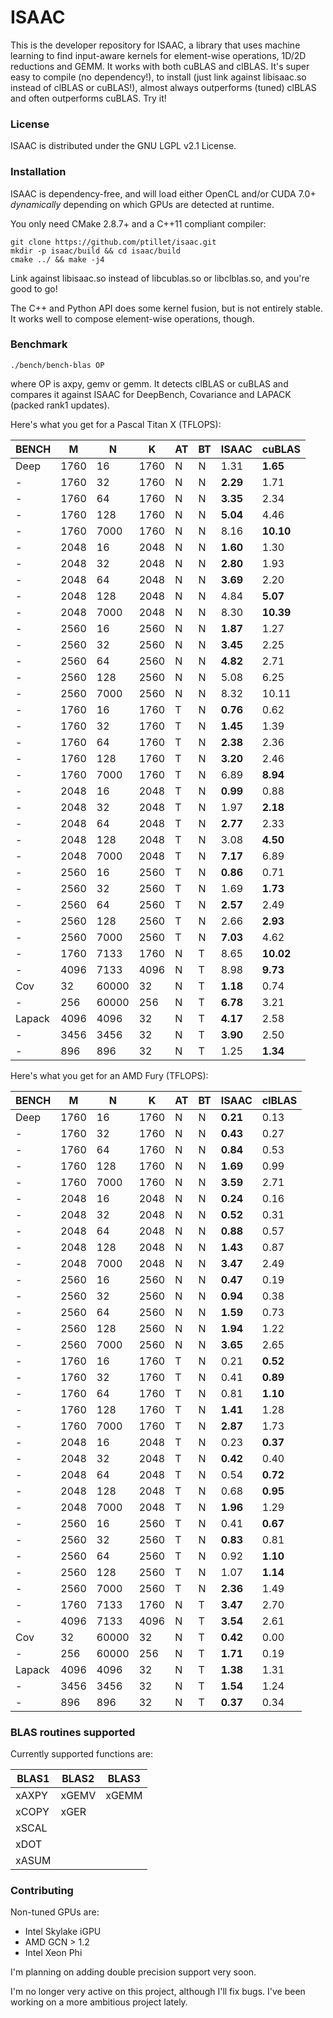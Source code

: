 # ISAAC

This is the developer repository for ISAAC, a library that uses machine learning to find input-aware kernels for element-wise operations, 1D/2D reductions and GEMM. It works with both cuBLAS and clBLAS. It's super easy to compile (no dependency!), to install (just link against libisaac.so instead of clBLAS or cuBLAS!), almost always outperforms (tuned) clBLAS and often outperforms cuBLAS. Try it!

### License

ISAAC is distributed under the GNU LGPL v2.1 License.

### Installation

ISAAC is dependency-free, and will load either OpenCL and/or CUDA 7.0+ _dynamically_ depending on which GPUs are detected at runtime.

You only need CMake 2.8.7+ and a C++11 compliant compiler:  
 

```
git clone https://github.com/ptillet/isaac.git
mkdir -p isaac/build && cd isaac/build
cmake ../ && make -j4
```

Link against libisaac.so instead of libcublas.so or libclblas.so, and you're good to go! 

The C++ and Python API does some kernel fusion, but is not entirely stable. It works well to compose element-wise operations, though.


### Benchmark

```
./bench/bench-blas OP
```
where OP is axpy, gemv or gemm. It detects clBLAS or cuBLAS and compares it against ISAAC for DeepBench, Covariance and LAPACK (packed rank1 updates).

Here's what you get for a Pascal Titan X (TFLOPS):

| BENCH  | M    | N     | K    | AT | BT | ISAAC     | cuBLAS     |
| -------| -----| ------| -----| ---| ---| ----------| -----------|
| Deep   | 1760 | 16    | 1760 | N  | N  | 1.31      | **1.65**   |
| -      | 1760 | 32    | 1760 | N  | N  | **2.29**  | 1.71       |
| -      | 1760 | 64    | 1760 | N  | N  | **3.35**  | 2.34       |
| -      | 1760 | 128   | 1760 | N  | N  | **5.04**  | 4.46       |
| -      | 1760 | 7000  | 1760 | N  | N  | 8.16      | **10.10**  |
| -      | 2048 | 16    | 2048 | N  | N  | **1.60**  | 1.30       |
| -      | 2048 | 32    | 2048 | N  | N  | **2.80**  | 1.93       |
| -      | 2048 | 64    | 2048 | N  | N  | **3.69**  | 2.20       |
| -      | 2048 | 128   | 2048 | N  | N  | 4.84      | **5.07**   |
| -      | 2048 | 7000  | 2048 | N  | N  | 8.30      | **10.39**  |
| -      | 2560 | 16    | 2560 | N  | N  | **1.87**  | 1.27       |
| -      | 2560 | 32    | 2560 | N  | N  | **3.45**  | 2.25       |
| -      | 2560 | 64    | 2560 | N  | N  | **4.82**  | 2.71       |
| -      | 2560 | 128   | 2560 | N  | N  | 5.08      | 6.25       |
| -      | 2560 | 7000  | 2560 | N  | N  | 8.32      | 10.11      |
| -      | 1760 | 16    | 1760 | T  | N  | **0.76**  | 0.62       |
| -      | 1760 | 32    | 1760 | T  | N  | **1.45**  | 1.39       |
| -      | 1760 | 64    | 1760 | T  | N  | **2.38**  | 2.36       |
| -      | 1760 | 128   | 1760 | T  | N  | **3.20**  | 2.46       |
| -      | 1760 | 7000  | 1760 | T  | N  | 6.89      | **8.94**   |
| -      | 2048 | 16    | 2048 | T  | N  | **0.99**  | 0.88       |
| -      | 2048 | 32    | 2048 | T  | N  | 1.97      | **2.18**   |
| -      | 2048 | 64    | 2048 | T  | N  | **2.77**  | 2.33       |
| -      | 2048 | 128   | 2048 | T  | N  | 3.08      | **4.50**   |
| -      | 2048 | 7000  | 2048 | T  | N  | **7.17**  | 6.89       |
| -      | 2560 | 16    | 2560 | T  | N  | **0.86**  | 0.71       |
| -      | 2560 | 32    | 2560 | T  | N  | 1.69      | **1.73**   |
| -      | 2560 | 64    | 2560 | T  | N  | **2.57**  | 2.49       |
| -      | 2560 | 128   | 2560 | T  | N  | 2.66      | **2.93**   |
| -      | 2560 | 7000  | 2560 | T  | N  | **7.03**  | 4.62       |
| -      | 1760 | 7133  | 1760 | N  | T  | 8.65      | **10.02**  |
| -      | 4096 | 7133  | 4096 | N  | T  | 8.98      | **9.73**   |
| Cov    | 32   | 60000 | 32   | N  | T  | **1.18**  | 0.74       |
| -      | 256  | 60000 | 256  | N  | T  | **6.78**  | 3.21       |
| Lapack | 4096 | 4096  | 32   | N  | T  | **4.17**  | 2.58       |
| -      | 3456 | 3456  | 32   | N  | T  | **3.90**  | 2.50       |
| -      | 896  | 896   | 32   | N  | T  | 1.25      | **1.34**   |

Here's what you get for an AMD Fury (TFLOPS):

| BENCH  | M    | N     | K    | AT | BT | ISAAC     | clBLAS    |
| -------| -----| ------| -----| ---| ---| ----------| ----------|
| Deep   | 1760 | 16    | 1760 | N  | N  | **0.21**  | 0.13      |
| -      | 1760 | 32    | 1760 | N  | N  | **0.43**  | 0.27      |
| -      | 1760 | 64    | 1760 | N  | N  | **0.84**  | 0.53      |
| -      | 1760 | 128   | 1760 | N  | N  | **1.69**  | 0.99      |
| -      | 1760 | 7000  | 1760 | N  | N  | **3.59**  | 2.71      |
| -      | 2048 | 16    | 2048 | N  | N  | **0.24**  | 0.16      |
| -      | 2048 | 32    | 2048 | N  | N  | **0.52**  | 0.31      |
| -      | 2048 | 64    | 2048 | N  | N  | **0.88**  | 0.57      |
| -      | 2048 | 128   | 2048 | N  | N  | **1.43**  | 0.87      |
| -      | 2048 | 7000  | 2048 | N  | N  | **3.47**  | 2.49      |
| -      | 2560 | 16    | 2560 | N  | N  | **0.47**  | 0.19      |
| -      | 2560 | 32    | 2560 | N  | N  | **0.94**  | 0.38      |
| -      | 2560 | 64    | 2560 | N  | N  | **1.59**  | 0.73      |
| -      | 2560 | 128   | 2560 | N  | N  | **1.94**  | 1.22      |
| -      | 2560 | 7000  | 2560 | N  | N  | **3.65**  | 2.65      |
| -      | 1760 | 16    | 1760 | T  | N  | 0.21      | **0.52**  |
| -      | 1760 | 32    | 1760 | T  | N  | 0.41      | **0.89**  |
| -      | 1760 | 64    | 1760 | T  | N  | 0.81      | **1.10**  |
| -      | 1760 | 128   | 1760 | T  | N  | **1.41**  | 1.28      |
| -      | 1760 | 7000  | 1760 | T  | N  | **2.87**  | 1.73      |
| -      | 2048 | 16    | 2048 | T  | N  | 0.23      | **0.37**  |
| -      | 2048 | 32    | 2048 | T  | N  | **0.42**  | 0.40      |
| -      | 2048 | 64    | 2048 | T  | N  | 0.54      | **0.72**  |
| -      | 2048 | 128   | 2048 | T  | N  | 0.68      | **0.95**  |
| -      | 2048 | 7000  | 2048 | T  | N  | **1.96**  | 1.29      |
| -      | 2560 | 16    | 2560 | T  | N  | 0.41      | **0.67**  |
| -      | 2560 | 32    | 2560 | T  | N  | **0.83**  | 0.81      |
| -      | 2560 | 64    | 2560 | T  | N  | 0.92      | **1.10**  |
| -      | 2560 | 128   | 2560 | T  | N  | 1.07      | **1.14**  |
| -      | 2560 | 7000  | 2560 | T  | N  | **2.36**  | 1.49      |
| -      | 1760 | 7133  | 1760 | N  | T  | **3.47**  | 2.70      |
| -      | 4096 | 7133  | 4096 | N  | T  | **3.54**  | 2.61      |
| Cov    | 32   | 60000 | 32   | N  | T  | **0.42**  | 0.00      |
| -      | 256  | 60000 | 256  | N  | T  | **1.71**  | 0.19      |
| Lapack | 4096 | 4096  | 32   | N  | T  | **1.38**  | 1.31      |
| -      | 3456 | 3456  | 32   | N  | T  | **1.54**  | 1.24      |
| -      | 896  | 896   | 32   | N  | T  | **0.37**  | 0.34      |

### BLAS routines supported

Currently supported functions are:

| BLAS1         | BLAS2         | BLAS3         |
| --------------| --------------| --------------|
| xAXPY         | xGEMV         | xGEMM         |
| xCOPY         | xGER          |               |
| xSCAL         |               |               |
| xDOT          |               |               |
| xASUM         |               |               |

### Contributing

Non-tuned GPUs are:
- Intel Skylake iGPU
- AMD GCN > 1.2
- Intel Xeon Phi

I'm planning on adding double precision support very soon.

I'm no longer very active on this project, although I'll fix bugs. I've been working on a more ambitious project lately.
